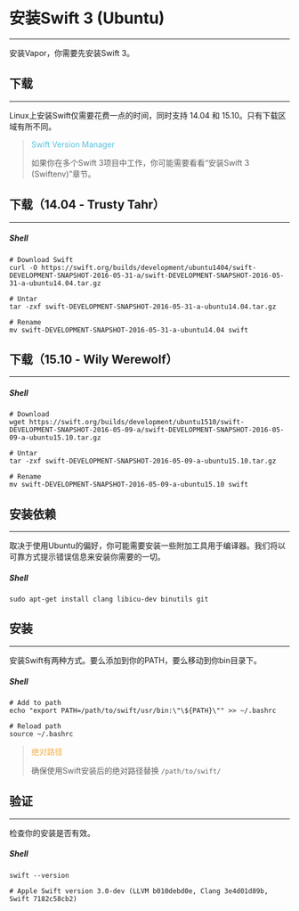 # 安装Swift 3 (Ubuntu)
---
安装Vapor，你需要先安装Swift 3。

## 下载
---
Linux上安装Swift仅需要花费一点的时间，同时支持 14.04 和 15.10。只有下载区域有所不同。


> <font color="#56C0E0"> Swift Version Manager </font>
> 
> 如果你在多个Swift 3项目中工作，你可能需要看看“安装Swift 3 (Swiftenv)”章节。


## 下载（14.04 - Trusty Tahr）
---
##### Shell
```
# Download Swift
curl -O https://swift.org/builds/development/ubuntu1404/swift-DEVELOPMENT-SNAPSHOT-2016-05-31-a/swift-DEVELOPMENT-SNAPSHOT-2016-05-31-a-ubuntu14.04.tar.gz

# Untar
tar -zxf swift-DEVELOPMENT-SNAPSHOT-2016-05-31-a-ubuntu14.04.tar.gz

# Rename
mv swift-DEVELOPMENT-SNAPSHOT-2016-05-31-a-ubuntu14.04 swift
```

## 下载（15.10 - Wily Werewolf）
---
##### Shell
```
# Download
wget https://swift.org/builds/development/ubuntu1510/swift-DEVELOPMENT-SNAPSHOT-2016-05-09-a/swift-DEVELOPMENT-SNAPSHOT-2016-05-09-a-ubuntu15.10.tar.gz

# Untar
tar -zxf swift-DEVELOPMENT-SNAPSHOT-2016-05-09-a-ubuntu15.10.tar.gz

# Rename
mv swift-DEVELOPMENT-SNAPSHOT-2016-05-09-a-ubuntu15.10 swift
```

## 安装依赖
---

取决于使用Ubuntu的偏好，你可能需要安装一些附加工具用于编译器。我们将以可靠方式提示错误信息来安装你需要的一切。

##### Shell
```
sudo apt-get install clang libicu-dev binutils git
```

## 安装
---
安装Swift有两种方式。要么添加到你的PATH，要么移动到你bin目录下。

##### Shell
```
# Add to path
echo "export PATH=/path/to/swift/usr/bin:\"\${PATH}\"" >> ~/.bashrc

# Reload path
source ~/.bashrc
```

> <font color="#F2AE43"> 绝对路径 </font>
> 
> 确保使用Swift安装后的绝对路径替换 ```/path/to/swift/```


## 验证
---
检查你的安装是否有效。

##### Shell
```
swift --version

# Apple Swift version 3.0-dev (LLVM b010debd0e, Clang 3e4d01d89b, Swift 7182c58cb2)
```